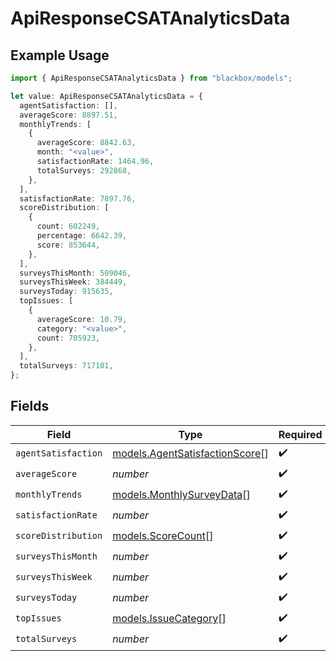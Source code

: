# ApiResponseCSATAnalyticsData

## Example Usage

```typescript
import { ApiResponseCSATAnalyticsData } from "blackbox/models";

let value: ApiResponseCSATAnalyticsData = {
  agentSatisfaction: [],
  averageScore: 8897.51,
  monthlyTrends: [
    {
      averageScore: 8842.63,
      month: "<value>",
      satisfactionRate: 1464.96,
      totalSurveys: 292868,
    },
  ],
  satisfactionRate: 7897.76,
  scoreDistribution: [
    {
      count: 602249,
      percentage: 6642.39,
      score: 853644,
    },
  ],
  surveysThisMonth: 509046,
  surveysThisWeek: 384449,
  surveysToday: 915635,
  topIssues: [
    {
      averageScore: 10.79,
      category: "<value>",
      count: 705923,
    },
  ],
  totalSurveys: 717101,
};
```

## Fields

| Field                                                                  | Type                                                                   | Required                                                               | Description                                                            |
| ---------------------------------------------------------------------- | ---------------------------------------------------------------------- | ---------------------------------------------------------------------- | ---------------------------------------------------------------------- |
| `agentSatisfaction`                                                    | [models.AgentSatisfactionScore](../models/agentsatisfactionscore.md)[] | :heavy_check_mark:                                                     | N/A                                                                    |
| `averageScore`                                                         | *number*                                                               | :heavy_check_mark:                                                     | N/A                                                                    |
| `monthlyTrends`                                                        | [models.MonthlySurveyData](../models/monthlysurveydata.md)[]           | :heavy_check_mark:                                                     | N/A                                                                    |
| `satisfactionRate`                                                     | *number*                                                               | :heavy_check_mark:                                                     | N/A                                                                    |
| `scoreDistribution`                                                    | [models.ScoreCount](../models/scorecount.md)[]                         | :heavy_check_mark:                                                     | N/A                                                                    |
| `surveysThisMonth`                                                     | *number*                                                               | :heavy_check_mark:                                                     | N/A                                                                    |
| `surveysThisWeek`                                                      | *number*                                                               | :heavy_check_mark:                                                     | N/A                                                                    |
| `surveysToday`                                                         | *number*                                                               | :heavy_check_mark:                                                     | N/A                                                                    |
| `topIssues`                                                            | [models.IssueCategory](../models/issuecategory.md)[]                   | :heavy_check_mark:                                                     | N/A                                                                    |
| `totalSurveys`                                                         | *number*                                                               | :heavy_check_mark:                                                     | N/A                                                                    |